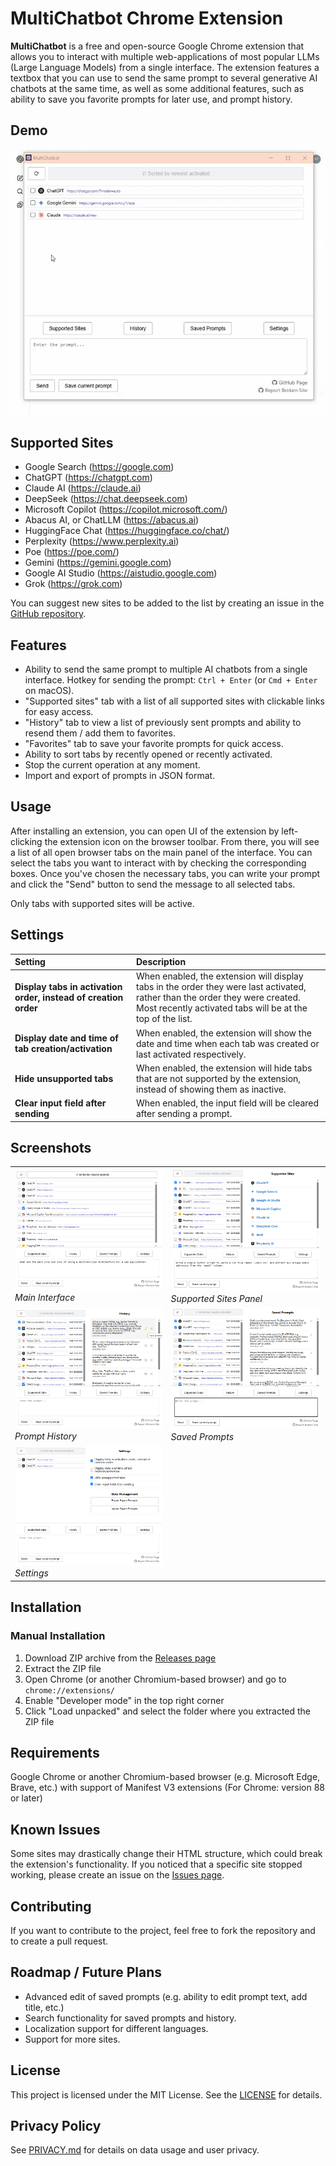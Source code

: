 # MultiChatbot Chrome Extension

**MultiChatbot** is a free and open-source Google Chrome extension that allows you to interact with multiple web-applications of most popular LLMs (Large Language Models) from a single interface. The extension features a textbox that you can use to send the same prompt to several generative AI chatbots at the same time, as well as some additional features, such as ability to save you favorite prompts for later use, and prompt history.

## Demo

![MultiChatbot Demo](assets/multichatbot-demo.gif)

## Supported Sites

- Google Search (https://google.com)
- ChatGPT (https://chatgpt.com)
- Claude AI (https://claude.ai)
- DeepSeek (https://chat.deepseek.com)
- Microsoft Copilot (https://copilot.microsoft.com/)
- Abacus AI, or ChatLLM (https://abacus.ai)
- HuggingFace Chat (https://huggingface.co/chat/)
- Perplexity (https://www.perplexity.ai)
- Poe (https://poe.com/)
- Gemini (https://gemini.google.com)
- Google AI Studio (https://aistudio.google.com)
- Grok (https://grok.com)

You can suggest new sites to be added to the list by creating an issue in the [GitHub repository](https://github.com/chern-kp/multichatbot-extension/issues).

## Features

- Ability to send the same prompt to multiple AI chatbots from a single interface. Hotkey for sending the prompt: `Ctrl + Enter` (or `Cmd + Enter` on macOS).
- "Supported sites" tab with a list of all supported sites with clickable links for easy access.
- "History" tab to view a list of previously sent prompts and ability to resend them / add them to favorites.
- "Favorites" tab to save your favorite prompts for quick access.
- Ability to sort tabs by recently opened or recently activated.
- Stop the current operation at any moment.
- Import and export of prompts in JSON format.

## Usage

After installing an extension, you can open UI of the extension by left-clicking the extension icon on the browser toolbar. From there, you will see a list of all open browser tabs on the main panel of the interface. You can select the tabs you want to interact with by checking the corresponding boxes. Once you've chosen the necessary tabs, you can write your prompt and click the "Send" button to send the message to all selected tabs.

Only tabs with supported sites will be active.

## Settings

| Setting                                                         | Description                                                                                                                                                                                |
|:--------------------------------------------------------------- |:------------------------------------------------------------------------------------------------------------------------------------------------------------------------------------------ |
| **Display tabs in activation order, instead of creation order** | When enabled, the extension will display tabs in the order they were last activated, rather than the order they were created. Most recently activated tabs will be at the top of the list. |
| **Display date and time of tab creation/activation**            | When enabled, the extension will show the date and time when each tab was created or last activated respectively.                                                                          |
| **Hide unsupported tabs**                                       | When enabled, the extension will hide tabs that are not supported by the extension, instead of showing them as inactive.                                                                   |
| **Clear input field after sending**                             | When enabled, the input field will be cleared after sending a prompt.                                                                                                                      |

## Screenshots

| | |
|---|---|
| <a href="assets/screenshot1-main.png"><img src="assets/screenshot1-main.png" alt="Main Interface" width="400"></a> <br> *Main Interface* | <a href="assets/screenshot2-sites.png"><img src="assets/screenshot2-sites.png" alt="Supported Sites Panel" width="400"></a> <br> *Supported Sites Panel* |
| <a href="assets/screenshot3-history.png"><img src="assets/screenshot3-history.png" alt="Prompt History" width="400"></a> <br> *Prompt History* | <a href="assets/screenshot4-saved.png"><img src="assets/screenshot4-saved.png" alt="Saved Prompts" width="400"></a> <br> *Saved Prompts* |
| <a href="assets/screenshot5-settings.png"><img src="assets/screenshot5-settings.png" alt="Settings" width="400"></a> <br> *Settings* | |

## Installation

### Manual Installation

1. Download ZIP archive from the [Releases page](https://github.com/chern-kp/multichatbot-extension/releases)
2. Extract the ZIP file
3. Open Chrome (or another Chromium-based browser) and go to `chrome://extensions/`
4. Enable "Developer mode" in the top right corner
5. Click "Load unpacked" and select the folder where you extracted the ZIP file

## Requirements

Google Chrome or another Chromium-based browser (e.g. Microsoft Edge, Brave, etc.) with support of Manifest V3 extensions (For Chrome: version 88 or later)

## Known Issues

Some sites may drastically change their HTML structure, which could break the extension's functionality. If you noticed that a specific site stopped working, please create an issue on the [Issues page](https://github.com/chern-kp/multichatbot-extension/issues).

## Contributing

If you want to contribute to the project, feel free to fork the repository and to create a pull request.

## Roadmap / Future Plans

- Advanced edit of saved prompts (e.g. ability to edit prompt text, add title, etc.)
- Search functionality for saved prompts and history.
- Localization support for different languages.
- Support for more sites.

## License
This project is licensed under the MIT License. See the [LICENSE](LICENSE) for details.

## Privacy Policy
See [PRIVACY.md](PRIVACY.md) for details on data usage and user privacy.
